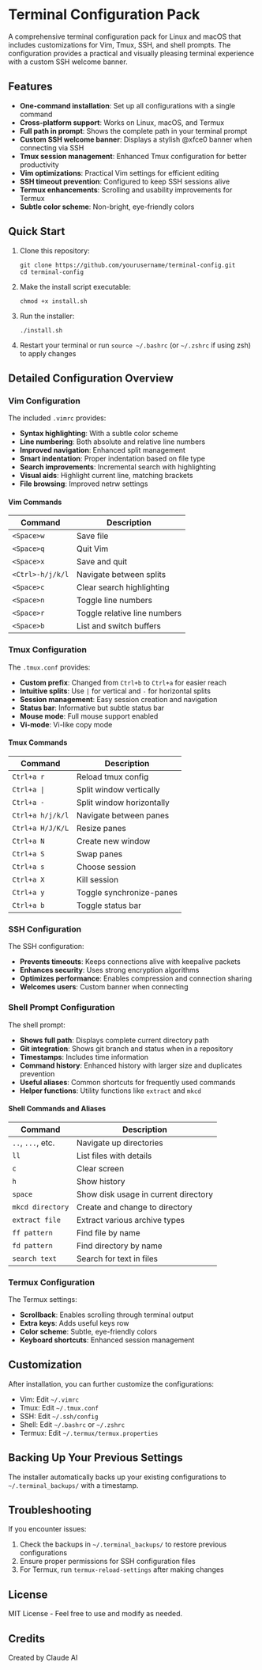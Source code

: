 # Terminal Configuration Pack

A comprehensive terminal configuration pack for Linux and macOS that includes customizations for Vim, Tmux, SSH, and shell prompts. The configuration provides a practical and visually pleasing terminal experience with a custom SSH welcome banner.

## Features

- **One-command installation**: Set up all configurations with a single command
- **Cross-platform support**: Works on Linux, macOS, and Termux
- **Full path in prompt**: Shows the complete path in your terminal prompt
- **Custom SSH welcome banner**: Displays a stylish @xfce0 banner when connecting via SSH
- **Tmux session management**: Enhanced Tmux configuration for better productivity
- **Vim optimizations**: Practical Vim settings for efficient editing
- **SSH timeout prevention**: Configured to keep SSH sessions alive
- **Termux enhancements**: Scrolling and usability improvements for Termux
- **Subtle color scheme**: Non-bright, eye-friendly colors

## Quick Start

1. Clone this repository:
   ```
   git clone https://github.com/yourusername/terminal-config.git
   cd terminal-config
   ```

2. Make the install script executable:
   ```
   chmod +x install.sh
   ```

3. Run the installer:
   ```
   ./install.sh
   ```

4. Restart your terminal or run `source ~/.bashrc` (or `~/.zshrc` if using zsh) to apply changes

## Detailed Configuration Overview

### Vim Configuration

The included `.vimrc` provides:

- **Syntax highlighting**: With a subtle color scheme
- **Line numbering**: Both absolute and relative line numbers
- **Improved navigation**: Enhanced split management
- **Smart indentation**: Proper indentation based on file type
- **Search improvements**: Incremental search with highlighting
- **Visual aids**: Highlight current line, matching brackets
- **File browsing**: Improved netrw settings

#### Vim Commands

| Command | Description |
|---------|-------------|
| `<Space>w` | Save file |
| `<Space>q` | Quit Vim |
| `<Space>x` | Save and quit |
| `<Ctrl>-h/j/k/l` | Navigate between splits |
| `<Space>c` | Clear search highlighting |
| `<Space>n` | Toggle line numbers |
| `<Space>r` | Toggle relative line numbers |
| `<Space>b` | List and switch buffers |

### Tmux Configuration

The `.tmux.conf` provides:

- **Custom prefix**: Changed from `Ctrl+b` to `Ctrl+a` for easier reach
- **Intuitive splits**: Use `|` for vertical and `-` for horizontal splits
- **Session management**: Easy session creation and navigation
- **Status bar**: Informative but subtle status bar
- **Mouse mode**: Full mouse support enabled
- **Vi-mode**: Vi-like copy mode

#### Tmux Commands

| Command | Description |
|---------|-------------|
| `Ctrl+a r` | Reload tmux config |
| `Ctrl+a \|` | Split window vertically |
| `Ctrl+a -` | Split window horizontally |
| `Ctrl+a h/j/k/l` | Navigate between panes |
| `Ctrl+a H/J/K/L` | Resize panes |
| `Ctrl+a N` | Create new window |
| `Ctrl+a S` | Swap panes |
| `Ctrl+a s` | Choose session |
| `Ctrl+a X` | Kill session |
| `Ctrl+a y` | Toggle synchronize-panes |
| `Ctrl+a b` | Toggle status bar |

### SSH Configuration

The SSH configuration:

- **Prevents timeouts**: Keeps connections alive with keepalive packets
- **Enhances security**: Uses strong encryption algorithms
- **Optimizes performance**: Enables compression and connection sharing
- **Welcomes users**: Custom banner when connecting

### Shell Prompt Configuration

The shell prompt:

- **Shows full path**: Displays complete current directory path
- **Git integration**: Shows git branch and status when in a repository
- **Timestamps**: Includes time information
- **Command history**: Enhanced history with larger size and duplicates prevention
- **Useful aliases**: Common shortcuts for frequently used commands
- **Helper functions**: Utility functions like `extract` and `mkcd`

#### Shell Commands and Aliases

| Command | Description |
|---------|-------------|
| `..`, `...`, etc. | Navigate up directories |
| `ll` | List files with details |
| `c` | Clear screen |
| `h` | Show history |
| `space` | Show disk usage in current directory |
| `mkcd directory` | Create and change to directory |
| `extract file` | Extract various archive types |
| `ff pattern` | Find file by name |
| `fd pattern` | Find directory by name |
| `search text` | Search for text in files |

### Termux Configuration

The Termux settings:

- **Scrollback**: Enables scrolling through terminal output
- **Extra keys**: Adds useful keys row
- **Color scheme**: Subtle, eye-friendly colors
- **Keyboard shortcuts**: Enhanced session management

## Customization

After installation, you can further customize the configurations:

- Vim: Edit `~/.vimrc`
- Tmux: Edit `~/.tmux.conf`
- SSH: Edit `~/.ssh/config`
- Shell: Edit `~/.bashrc` or `~/.zshrc`
- Termux: Edit `~/.termux/termux.properties`

## Backing Up Your Previous Settings

The installer automatically backs up your existing configurations to `~/.terminal_backups/` with a timestamp.

## Troubleshooting

If you encounter issues:

1. Check the backups in `~/.terminal_backups/` to restore previous configurations
2. Ensure proper permissions for SSH configuration files
3. For Termux, run `termux-reload-settings` after making changes

## License

MIT License - Feel free to use and modify as needed.

## Credits

Created by Claude AI
